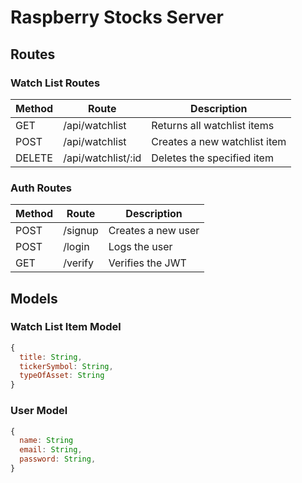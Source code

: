 # Raspberry Stocks Server

## Routes

### Watch List Routes

| Method | Route              | Description                  |
| ------ | ------------------ | ---------------------------- |
| GET    | /api/watchlist     | Returns all watchlist items  |
| POST   | /api/watchlist     | Creates a new watchlist item |
| DELETE | /api/watchlist/:id | Deletes the specified item   |

### Auth Routes

| Method | Route   | Description        |
| ------ | ------- | ------------------ |
| POST   | /signup | Creates a new user |
| POST   | /login  | Logs the user      |
| GET    | /verify | Verifies the JWT   |

## Models

### Watch List Item Model

```js
{
  title: String,
  tickerSymbol: String,
  typeOfAsset: String
}

```

### User Model

```js
{
  name: String
  email: String,
  password: String,
}
```
